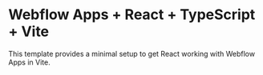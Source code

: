 # Webflow Apps + React + TypeScript + Vite

This template provides a minimal setup to get React working with Webflow Apps in Vite.
